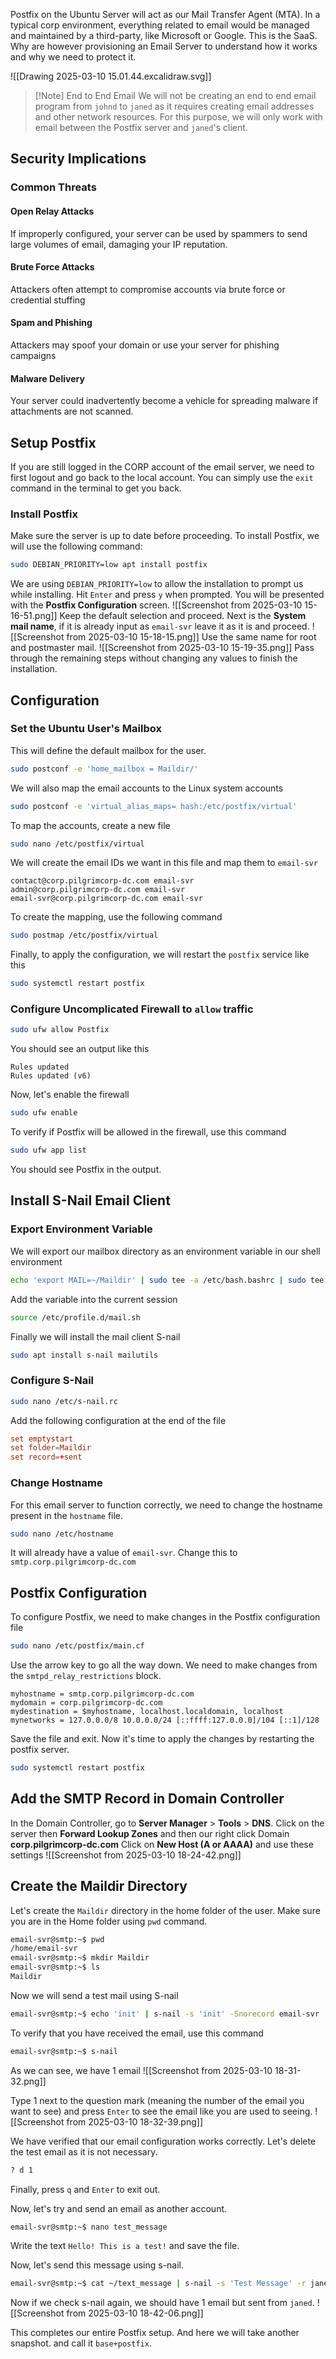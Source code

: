 Postfix on the Ubuntu Server will act as our Mail Transfer Agent (MTA). In a typical corp environment, everything related to email would be managed and maintained by a third-party, like Microsoft or Google. This is the SaaS. Why are however provisioning an Email Server to understand how it works and why we need to protect it.

![[Drawing 2025-03-10 15.01.44.excalidraw.svg]]
> [!Note] End to End Email
> We will not be creating an end to end email program from `johnd` to `janed` as it requires creating email addresses and other network resources. For this purpose, we will only work with email between the Postfix server and `janed`'s client.

## Security Implications
### Common Threats
#### Open Relay Attacks
If improperly configured, your server can be used by spammers to send large volumes of email, damaging your IP reputation.
#### Brute Force Attacks
Attackers often attempt to compromise accounts via brute force or credential stuffing
#### Spam and Phishing
Attackers may spoof your domain or use your server for phishing campaigns
#### Malware Delivery
Your server could inadvertently become a vehicle for spreading malware if attachments are not scanned.
## Setup Postfix
If you are still logged in the CORP account of the email server, we need to first logout and go back to the local account. You can simply use the `exit` command in the terminal to get you back.
### Install Postfix
Make sure the server is up to date before proceeding. To install Postfix, we will use the following command:

```bash
sudo DEBIAN_PRIORITY=low apt install postfix
```

We are using `DEBIAN_PRIORITY=low` to allow the installation to prompt us while installing. Hit `Enter` and press `y` when prompted. You will be presented with the **Postfix Configuration** screen.
![[Screenshot from 2025-03-10 15-16-51.png]]
Keep the default selection and proceed. Next is the **System mail name**, if it is already input as `email-svr` leave it as it is and proceed.
![[Screenshot from 2025-03-10 15-18-15.png]]
Use the same name for root and postmaster mail.
![[Screenshot from 2025-03-10 15-19-35.png]]
Pass through the remaining steps without changing any values to finish the installation.
## Configuration
### Set the Ubuntu User's Mailbox
This will define the default mailbox for the user.
```bash
sudo postconf -e 'home_mailbox = Maildir/'
```

We will also map the email accounts to the Linux system accounts
```bash
sudo postconf -e 'virtual_alias_maps= hash:/etc/postfix/virtual'
```

To map the accounts, create a new file
```bash
sudo nano /etc/postfix/virtual
```

We will create the email IDs we want in this file and map them to `email-svr`
```
contact@corp.pilgrimcorp-dc.com email-svr
admin@corp.pilgrimcorp-dc.com email-svr
email-svr@corp.pilgrimcorp-dc.com email-svr
```

To create the mapping, use the following command
```bash
sudo postmap /etc/postfix/virtual
```

Finally, to apply the configuration, we will restart the `postfix` service like this
```bash
sudo systemctl restart postfix
```
### Configure Uncomplicated Firewall to `allow` traffic
```bash
sudo ufw allow Postfix
```

You should see an output like this
```
Rules updated
Rules updated (v6)
```

Now, let's enable the firewall
```bash
sudo ufw enable
```

To verify if Postfix will be allowed in the firewall, use this command
```bash
sudo ufw app list
```

You should see Postfix in the output.
## Install S-Nail Email Client
### Export Environment Variable
We will export our mailbox directory as an environment variable in our shell environment
```bash
echo 'export MAIL=~/Maildir' | sudo tee -a /etc/bash.bashrc | sudo tee -a /etc/profile.d/mail.sh
```

Add the variable into the current session
```bash
source /etc/profile.d/mail.sh
```

Finally we will install the mail client S-nail
```bash
sudo apt install s-nail mailutils
```
### Configure S-Nail
```bash
sudo nano /etc/s-nail.rc
```

Add the following configuration at the end of the file
```rc
set emptystart
set folder=Maildir
set record=+sent
```
### Change Hostname
For this email server to function correctly, we need to change the hostname present in the `hostname` file.
```bash
sudo nano /etc/hostname
```

It will already have a value of `email-svr`. Change this to `smtp.corp.pilgrimcorp-dc.com`
## Postfix Configuration
To configure Postfix, we need to make changes in the Postfix configuration file
```bash
sudo nano /etc/postfix/main.cf
```

Use the arrow key to go all the way down. We need to make changes from the `smtpd_relay_restrictions` block.
```config
myhostname = smtp.corp.pilgrimcorp-dc.com
mydomain = corp.pilgrimcorp-dc.com
mydestination = $myhostname, localhost.localdomain, localhost
mynetworks = 127.0.0.0/8 10.0.0.0/24 [::ffff:127.0.0.0]/104 [::1]/128
```

Save the file and exit. Now it's time to apply the changes by restarting the postfix server.
```bash
sudo systemctl restart postfix
```
## Add the SMTP Record in Domain Controller
In the Domain Controller, go to **Server Manager** > **Tools** > **DNS**.
Click on the server then **Forward Lookup Zones** and then our right click Domain **corp.pilgrimcorp-dc.com**
Click on **New Host (A or AAAA)** and use these settings
![[Screenshot from 2025-03-10 18-24-42.png]]
## Create the Maildir Directory
Let's create the `Maildir` directory in the home folder of the user. Make sure you are in the Home folder using `pwd` command.

```bash
email-svr@smtp:~$ pwd
/home/email-svr
email-svr@smtp:~$ mkdir Maildir
email-svr@smtp:~$ ls
Maildir
```

Now we will send a test mail using S-nail
```bash
email-svr@smtp:~$ echo 'init' | s-nail -s 'init' -Snorecord email-svr
```

To verify that you have received the email, use this command
```bash
email-svr@smtp:~$ s-nail
```

As we can see, we have 1 email
![[Screenshot from 2025-03-10 18-31-32.png]]

Type 1 next to the question mark (meaning the number of the email you want to see) and press `Enter` to see the email like you are used to seeing.
![[Screenshot from 2025-03-10 18-32-39.png]]

We have verified that our email configuration works correctly. Let's delete the test email as it is not necessary.
```bash
? d 1
```

Finally, press `q` and `Enter` to exit out.

Now, let's try and send an email as another account.
```bash
email-svr@smtp:~$ nano test_message
```

Write the text `Hello! This is a test!` and save the file.

Now, let's send this message using s-nail.
```bash
email-svr@smtp:~$ cat ~/text_message | s-nail -s 'Test Message' -r janed@corp.pilgrimcorp-dc.com email-svr@smtp.corp.pilgrimcorp-dc.com
```

Now if we check s-nail again, we should have 1 email but sent from `janed`.
![[Screenshot from 2025-03-10 18-42-06.png]]

This completes our entire Postfix setup. And here we will take another snapshot. and call it `base+postfix`.
